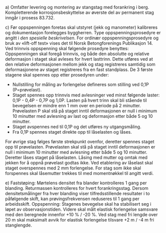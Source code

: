 a) Omfatter levering og montering av stangstag med forankring i berg. Kompletterende korrosjonsbeskyttelse av øverste del av permanent stag inngår i prosess 83.732.

c) Før oppspenningen foretas skal utstyret (jekk og manometer) kalibreres og dokumentasjon forelegges byggherren.
Type oppspenningsprosedyre er angitt i *den spesielle beskrivelsen*. For ordinær oppspenningsprosedyre og bruk av «lift-off test» vises det til Norsk Betongforenings Publikasjon 14. Ved trinnvis oppspenning skal følgende prosedyre benyttes:
Oppspenningen skal foregå trinnvis, og både den absolutte og relative deformasjon i staget skal avleses for hvert lasttrinn. Dette utføres ved at den relative deformasjonen mellom jekk og stag registreres samtidig som deformasjonene av staget registreres fra en fast standplass.
De 3 første stagene skal spennes opp etter prosedyren under:
-  Nullstilling for måling av forlengelse defineres som stilling ved 0,1P (P=prøvelast).
-  Staget spennes opp trinnvis med avlesninger ved minst følgende laster: 0,1P - 0,4P - 0,7P og 1,0P. Lasten på hvert trinn skal bli stående til bevegelsen er mindre enn 1 mm over en periode på 2 minutter. Prøvelasten P skal stå på staget inntil deformasjonen er null i minimum 10 minutter med avlesning av last og deformasjon etter både 5 og 10 minutter.
-  Staget avspennes ned til 0,1P og det utføres ny utgangsmåling.
-  Fra 0,1P spennes staget direkte opp til låselasten og låses.

For øvrige stag følges første strekpunkt ovenfor, deretter spennes staget opp til prøvelasten. Prøvelasten skal stå på staget inntil deformasjonen er null i minimum 10 minutter med avlesning etter både 5 og 10 minutter. Deretter låses staget på låselasten.
Låsing med mutter og omtak med jekken for å oppnå prøvelast godtas ikke.
Ved etablering av låselast skal staget overspennes med 2 mm forlengelse.
For stag som ikke skal forspennes skal låsemutter trekkes til med momentnøkkel til angitt verdi.

e) Faststøping:
Mørtelens densitet fra blander kontrolleres 1 gang per blanding. Returmassen kontrolleres for hvert forankringsstag. Dersom densitetsmålinger fra hver blanding viser tilfredsstillende resultater i to påfølgende skift, kan prøvingsfrekvensen reduseres til 1 gang per arbeidsskift.
Oppspenning:
Stagenes bevegelse skal ha stabilisert seg i løpet av observasjonstiden. Videre skal målt elastisk forlengelse samsvare med den beregnede innenfor +10 % / -20 %. Ved stag med fri lengde over 20 m skal maksimalt avvik for elastisk forlengelse tilsvare +2 m / -4 m fri stanglengde.

